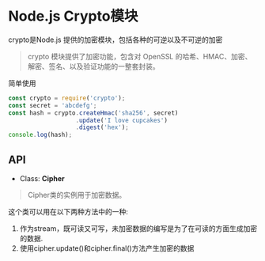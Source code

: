 # Node.js Crypto模块
crypto是Node.js 提供的加密模块，包括各种的可逆以及不可逆的加密
> crypto 模块提供了加密功能，包含对 OpenSSL 的哈希、HMAC、加密、解密、签名、以及验证功能的一整套封装。

简单使用
``` js
const crypto = require('crypto');
const secret = 'abcdefg';
const hash = crypto.createHmac('sha256', secret)
                   .update('I love cupcakes')
                   .digest('hex');
console.log(hash);
```

## API
- Class: **Cipher**
> Cipher类的实例用于加密数据。

这个类可以用在以下两种方法中的一种:

1. 作为stream，既可读又可写，未加密数据的编写是为了在可读的方面生成加密的数据.
2. 使用cipher.update()和cipher.final()方法产生加密的数据



